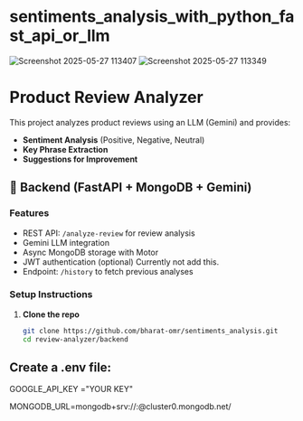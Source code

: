 # sentiments_analysis_with_python_fast_api_or_llm

![Screenshot 2025-05-27 113407](https://github.com/user-attachments/assets/f1c12257-b98e-4099-b965-0fd0492f6a95)
![Screenshot 2025-05-27 113349](https://github.com/user-attachments/assets/c0e135f2-80ef-4ff2-ad1e-d113a9e1f83a)


# Product Review Analyzer

This project analyzes product reviews using an LLM (Gemini) and provides:

- **Sentiment Analysis** (Positive, Negative, Neutral)
- **Key Phrase Extraction**
- **Suggestions for Improvement**

## 🧠 Backend (FastAPI + MongoDB + Gemini)

### Features
- REST API: `/analyze-review` for review analysis
- Gemini LLM integration
- Async MongoDB storage with Motor
- JWT authentication (optional) Currently not add this.
- Endpoint: `/history` to fetch previous analyses

### Setup Instructions

1. **Clone the repo**
   ```bash
   git clone https://github.com/bharat-omr/sentiments_analysis.git
   cd review-analyzer/backend


## Create a .env file:


GOOGLE_API_KEY ="YOUR KEY"


MONGODB_URL=mongodb+srv://<user>:<password>@cluster0.mongodb.net/
